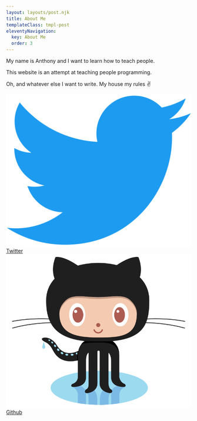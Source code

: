```yaml
---
layout: layouts/post.njk
title: About Me
templateClass: tmpl-post
eleventyNavigation:
  key: About Me
  order: 3
---
```


<p>My name is Anthony and I want to learn how to teach people.</p>

<p>This website is an attempt at teaching people programming.</p>

<p>Oh, and whatever else I want to write. My house my rules ✌️</p>


<div class="social-link-container">

  <span class="social-link-child">
    <a class="social-link" href="https://twitter.com/a_scardapane">
      <img class="social-link-img" src="../img/Twitter.png" alt="twitter logo">
      Twitter
    </a>
  </span>

  <span class="social-link-child">
    <a class="social-link" href="https://github.com/a-scar">
      <img class="social-link-img" src="../img/Octocat.png" alt="octocat github logo">
      Github
    </a>
  </span>

</div>


